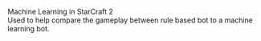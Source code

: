 Machine Learning in StarCraft 2\
Used to help compare the gameplay between rule based bot to a machine learning bot.

